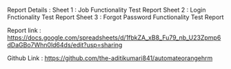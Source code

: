 Report Details :
Sheet 1 : Job Functionality Test Report
Sheet 2 : Login Fnctionality Test Report
Sheet 3 : Forgot Password Functionality Test Report

Report link :
https://docs.google.com/spreadsheets/d/1fbkZA_xB8_Fu79_nb_U23Zpmp6dDaGBo7Whn0ld64ds/edit?usp=sharing

Github Link :
https://github.com/the-aditikumari841/automateorangehrm
